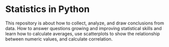 # Statistics in Python

This repository is about how to collect, analyze, and draw conclusions from data. How to answer questions growing and improving statistical skills and learn how to calculate averages, use scatterplots to show the relationship between numeric values, and calculate correlation. 
